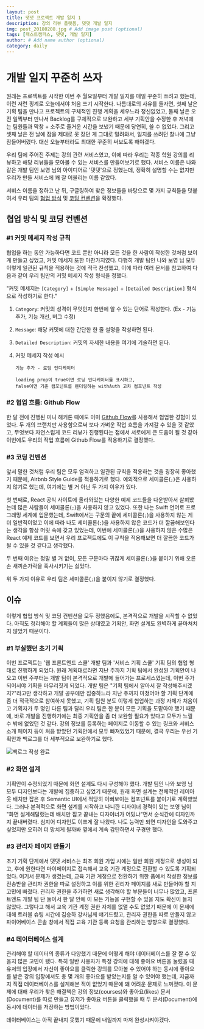```yaml
---
layout: post
title: 댓댓 프로젝트 개발 일지 1
description: 강의 리뷰 플랫폼, 댓댓 개발 일지
img: post_20180208.jpg # Add image post (optional)
tags: [패스트캠퍼스, 댓댓, 개발 일지]
author: # Add name author (optional)
category: daily
---
```

# 개발 일지 꾸준히 쓰자

원래는 프로젝트를 시작한 이번 주 월요일부터 개발 일지를 매일 꾸준히 쓰려고 했는데, 이런 저런 핑계로 오늘에서야 처음 쓰기 시작한다. 나름대로의 사유를 들자면, 첫째 날은 기획 팀을 만나고 프로젝트의 구체적인 진행 계획을 세우느라 정신없었고, 둘째 날은 오전 일찍부터 만나서 Backlog를 구체적으로 보완하고 세부 기획안을 수정한 후 저녁에는 팀원들과 막창 + 소주로 즐거운 시간을 보냈기 때문에 당연히, 쓸 수 없었다. 그리고 셋째 날은 전 날에 잠을 제대로 못 잤던 게 그대로 밀려와서, 일지를 쓰려던 찰나에 그냥 잠들어버렸다. 대신 오늘부터라도 최대한 꾸준히 써보도록 해야겠다.

우리 팀에 주어진 주제는 강의 관련 서비스였고, 이에 따라 우리는 각종 학원 강의를 리뷰하고 해당 리뷰들을 모아볼 수 있는 서비스를 만들어보기로 했다. 서비스 이름은 나와 같은 개발 팀인 보영 님의 아이디어로 '댓댓'으로 정했는데, 정확히 설명할 수는 없지만 우리가 만들 서비스에 꽤 잘 어울리는 이름 같았다.

서비스 이름을 정하고 난 뒤, 구글링하여 찾은 정보들을 바탕으로 몇 가지 규칙들을 덧붙여서 우리 팀의 [협업 방식](https://github.com/YeonBong/thatthat/wiki/Rules-for-Collaboration-(Git)) 및 [코딩 컨벤션](https://github.com/YeonBong/thatthat/wiki/Coding-Convention)을 확정했다.

## 협업 방식 및 코딩 컨벤션

### #1 커밋 메세지 작성 규칙

협업을 하는 동안 가능하다면 코드 뿐만 아니라 모든 것을 한 사람이 작성한 것처럼 보이게 만들고 싶었고, 커밋 메세지 또한 마찬가지였다. 다행히 개발 팀인 나와 보영 님 모두 이렇게 일관된 규칙을 적용하는 것에 적극 찬성했고, 이에 따라 여러 문서를 참고하여 다음과 같이 우리 팀만의 커밋 메세지 작성 형식을 정했다.

"커밋 메세지는 `[Category]` + `[Simple Message]` + `[Detailed Description]` 형식으로 작성하기로 한다."

1. `Category`: 커밋의 성격이 무엇인지 한번에 알 수 있는 단어로 작성한다. (Ex - 기능 추가, 기능 개선, 버그 수정)

2. `Message`: 해당 커밋에 대한 간단한 한 줄 설명을 작성하면 된다.

3. `Detailed Description`: 커밋의 자세한 내용을 여기에 기술하면 된다.

4. 커밋 메세지 작성 예시

   ```
   기능 추가 - 로딩 인디케이터

   loading prop이 true이면 로딩 인디케이터를 표시하고,
   false이면 기존 컴포넌트를 렌더링하는 withAuth 고차 컴포넌트 작성
   ```

### #2 협업 흐름: Github Flow

한 달 전에 진행된 미니 해커톤 때에도 이미 [Github Flow](https://guides.github.com/introduction/flow/)를 사용해서 협업한 경험이 있었다. 두 개의 브랜치만 사용함으로써 보다 가벼운 작업 흐름을 가져갈 수 있을 것 같았고, 무엇보다 자연스럽게 코드 리뷰가 진행된다는 점에서 서로에게 큰 도움이 될 것 같아 이번에도 우리의 작업 흐름에 Github Flow를 적용하기로 결정했다.

### #3  코딩 컨벤션 

앞서 말한 것처럼 우리 팀은 모두 엄격하고 일관된 규칙을 적용하는 것을 굉장히 좋아했기 때문에, Airbnb Style Guide를 적용하기로 했다. 예외적으로 세미콜론(`;`)은 사용하지 않기로 했는데, 여기에는 별 거 아닌 두 가지 이유가 있다.

첫 번째로, React 공식 사이트에 올라와있는 다양한 예제 코드들을 다운받아서 살펴봤는데 많은 사람들이 세미콜론(`;`)을 사용하지 않고 있었다. 또한 나는 Swift 언어로 프로그래밍 세계에 입문했는데, Swift에서는 구문의 끝에 세미콜론(`;`)을 사용하지 않는 게 더 일반적이었고 이에 따라 나도 세미콜론(`;`)을 사용하지 않은 코드가 더 깔끔해보인다는 생각을 항상 머릿 속에 갖고 있었는데, 이번에 세미콜론(`;`)을 사용하지 않은 수많은 React 예제 코드를 보면서 우리 프로젝트에도 이 규칙을 적용해보면 더 깔끔한 코드가 될 수 있을 것 같다고 생각했다.

두 번째 이유는 정말 별 거 없이, 모든 구문마다 귀찮게 세미콜론(`;`)을 붙이기 위해 오른 손 새끼손가락을 혹사시키기는 싫었다.

위 두 가지 이유로 우리 팀은 세미콜론(`;`)을 붙이지 않기로 결정했다.

## 이슈

이렇게 협업 방식 및 코딩 컨벤션을 모두 정했음에도, 본격적으로 개발을 시작할 수 없었다. 아직도 정리해야 할 계획들이 많은 상태였고 기획안, 화면 설계도 완벽하게 끝마쳐치지 않았기 때문이다.

### #1 부실했던 초기 기획

이번 프로젝트는 '웹 프론트엔드 스쿨' 개발 팀과 '서비스 기획 스쿨' 기획 팀의 협업 형태로 진행하게 되었다. 원래 계획대로라면 지난 주까지 기획 팀에서 완성된 기획안이 나오고 이번 주부터는 개발 팀이 본격적으로 개발에 들어가는 프로세스였는데, 이번 주가 되어서야 기획을 마무리짓게 되었다. 개발 팀은 "기획 팀에서 알아서 잘 작성해주시겠지?"라고만 생각하고 개발 공부에만 집중하느라 지난 주까지 마쳤어야 할 기획 단계에 좀 더 적극적으로 참여하지 못했고, 기획 팀원 분도 이렇게 협업하는 과정 자체가 처음이고 기획자가 두 명인 다른 팀과 달리 우리 팀은 한 분이 모든 기획을 도맡아야 했기 때문에, 바로 개발을 진행하기에는 최종 기획안을 좀 더 보완할 필요가 있다고 모두가 느낄 수 밖에 없었던 것 같다. 강의 정보를 등록하는 페이지로 이동할 수 있는 링크와 서비스 소개 페이지 등이 처음 받았던 기획안에서 모두 빠져있었기 때문에, 결국 우리는 우선 기획안과 백로그를 더 세부적으로 보완하기로 했다.

![백로그 작성 완료]({{site.baseurl}}/assets/img/posts/daily/20180208-01.png)

### #2 화면 설계

기획안이 수정되었기 때문에 화면 설계도 다시 구성해야 했다. 개발 팀인 나와 보영 님 모두 디자인보다는 개발에 집중하고 싶었기 때문에, 원래 화면 설계는 전체적인 레이아웃 배치만 잡은 후 Semantic UI에서 적당히 이뻐보이는 컴포넌트를 붙이기로 계획했었다. 그러나 본격적으로 화면 설계를 시작하고 나니깐 디자이너 경력이 있는 보영 님이 "화면 설계해달랬는데 배치만 잡고 끝내는 디자이너가 어딨냐"면서 순식간에 디자인까지 끝내버렸다. 심지어 디자인도 이쁘게 잘 나왔다. 나도 능력만 되면 디자인을 도와주고 싶었지만 오히려 더 망치게 될까봐 옆에서 계속 감탄하면서 구경만 했다.

### #3 관리자 페이지 만들기

초기 기획 단계에서 댓댓 서비스는 최초 회원 가입 시에는 일반 회원 계정으로 생성이 되고, 후에 원한다면 마이페이지로 접속해서 교육 기관 계정으로 전환할 수 있도록 기획되었다. 여기서 문제가 생겼는데, 교육 기관 계정으로 전환하기 위한 폼에서 작성한 정보를 전송받을 관리자 권한을 따로 설정하고 이를 위한 괸리자 페이지를 새로 만들어야 할 지 고민에 빠졌다. 관리자 권한을 추가하면 새로 생각해야 할 부분들이 너무나 많았고, 프론트엔드 개발 팀 단 둘이서 한 달 안에 이 모든 기능을 구현할 수 있을 지도 확신이 들지 않았다. 그렇다고 해서 교육 기관 계정 권한 자체를 없앨 수도 없었기 때문에 이 문제에 대해 트러블 슈팅 시간에 김승하 강사님께 얘기드렸고, 관리자 권한을 따로 만들지 않고 파이어베이스 콘솔 창에서 직접 교육 기관 등록 요청을 관리하는 방향으로 결정했다.

### #4 데이터베이스 설계

관리해야 할 데이터의 종류가 다양했기 때문에 어떻게 해야 데이터베이스를 잘 짤 수 있을지 많은 고민이 됐다. 특히 일반 사용자가 특정 강의에 대해 좋아요 버튼을 눌렀을 때 유저의 입장에서 자신이 좋아요를 클릭한 강의를 모아볼 수 있어야 하는 동시에 좋아요를 받은 강의 입장에서도 총 몇 개의 좋아요를 받았는지를 알 수 있어야 했는데, 지금까지 직접 데이터베이스를 설계해본 적이 없었기 때문에 꽤 어려운 문제로 느껴졌다. 이 문제에 대해 우리가 찾은 해결책은 강의 정보(courses)와 좋아요(likes) 문서(Document)를 따로 만들고 유저가 좋아요 버튼을 클릭했을 때 두 문서(Document)에 동시에 데이터를 저장하는 방법이었다.

데이터베이스는 아직 끝내지 못했기 때문에 내일까지 마저 완성시켜야겠다.